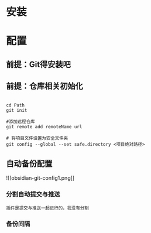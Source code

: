 # 安装

# 配置

## 前提：Git得安装吧

## 前提：仓库相关初始化

```git

cd Path
git init

#添加远程仓库
git remote add remoteName url

# 将项目文件设置为安全文件夹
git config --global --set safe.directory <项目绝对路径>
```

## 自动备份配置
![[obsidian-git-config1.png]]
### 分割自动提交与推送

	插件是提交与推送一起进行的，我没有分割

### 备份间隔
### 
